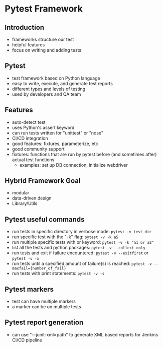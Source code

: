 # Pytest Framework

## Introduction
- frameworks structure our test
- helpful features
- focus on writing and adding tests

## Pytest
- test framework based on Python language
- easy to write, execute, and generate test reports
- different types and levels of testing
- used by developers and QA team

## Features
- auto-detect test
- uses Python's assert keyword
- can run tests written for "unittest" or "nose"
- CI/CD integration
- good features: fixtures, parameterize, etc
- good community support
- fixtures: functions that are run by pytest before (and sometimes after) actual test functions
    * examples: set up DB connection, initialize webdriver

## Hybrid Framework Goal
- modular
- data-driven design
- Library/Utils

## Pytest useful commands
- run tests in specific directory in verbose mode: ```pytest -v test_dir```
- run specific test with the "-k" flag: ```pytest -v -k a5```
- run multiple specific tests with or keyword: ```pytest -v -k "a1 or a2"```
- list all the tests and python packages: ```pytest -v --collect-only```
- run tests and exit if failure encountered: ```pytest -v --exitfirst``` or ```pytest -v -x```
- run tests until a specified amount of failure(s) is reached: ```pytest -v --maxfail={number_of_fail}```
- run tests with print statements: ```pytest -v -s```

## Pytest markers
- test can have multiple markers
- a marker can be on multiple tests

## Pytest report generation
- can use "--junit-xml=path" to generate XML based reports for Jenkins CI/CD pipeline
